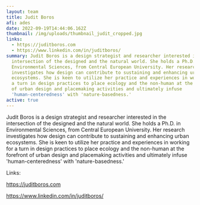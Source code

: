 ```yaml
---
layout: team
title: Judit Boros
afi: ades
date: 2022-09-19T14:44:06.162Z
thumbnail: /img/uploads/thumbnail_judit_cropped.jpg
links:
  - https://juditboros.com
  - https://www.linkedin.com/in/juditboros/
summary: Judit Boros is a design strategist and researcher interested in the
  intersection of the designed and the natural world. She holds a Ph.D. in
  Environmental Sciences, from Central European University. Her research
  investigates how design can contribute to sustaining and enhancing urban
  ecosystems. She is keen to utilize her practice and experiences in working for
  a turn in design practices to place ecology and the non-human at the forefront
  of urban design and placemaking activities and ultimately infuse
  'human-centeredness' with 'nature-basedness.'
active: true
---
```

Judit Boros is a design strategist and researcher interested in the intersection of the designed and the natural world. She holds a Ph.D. in Environmental Sciences, from Central European University. Her research investigates how design can contribute to sustaining and enhancing urban ecosystems. She is keen to utilize her practice and experiences in working for a turn in design practices to place ecology and the non-human at the forefront of urban design and placemaking activities and ultimately infuse 'human-centeredness' with 'nature-basedness.' 

Links: 

<https://juditboros.com>

<https://www.linkedin.com/in/juditboros/>